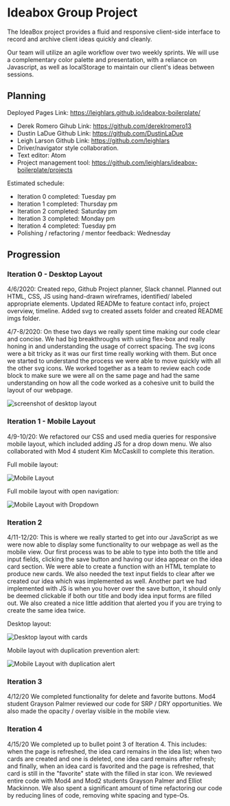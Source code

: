 # Ideabox Group Project

The IdeaBox project provides a fluid and responsive client-side interface to record and archive client ideas quickly and cleanly.

Our team will utilize an agile workflow over two weekly sprints. We will use a complementary color palette and presentation, with a reliance on Javascript, as well as localStorage to maintain our client's ideas between sessions.

## Planning

Deployed Pages Link: https://leighlars.github.io/ideabox-boilerplate/

* Derek Romero Gihub Link: https://github.com/dereklromero13
* Dustin LaDue Github Link: https://github.com/DustinLaDue
* Leigh Larson Github Link: https://github.com/leighlars
* Driver/navigator style collaboration.
* Text editor: Atom
* Project management tool: https://github.com/leighlars/ideabox-boilerplate/projects

Estimated schedule:
* Iteration 0 completed: Tuesday pm
* Iteration 1 completed: Thursday pm
* Iteration 2 completed: Saturday pm
* Iteration 3 completed: Monday pm
* Iteration 4 completed: Tuesday pm
* Polishing / refactoring / mentor feedback: Wednesday


## Progression

### Iteration 0 - Desktop Layout
4/6/2020: Created repo, Github Project planner, Slack channel. Planned out HTML, CSS, JS using hand-drawn wireframes, identified/ labeled appropriate elements. Updated READMe to feature contact info, project overview, timeline. Added svg to created assets folder and created README imgs folder.

4/7-8/2020: On these two days we really spent time making our code clear and concise. We had big breakthroughs with using flex-box and really honing in and understanding the usage of correct spacing. The svg icons were a bit tricky as it was our first time really working with them. But once we started to understand the process we were able to move quickly with all the other svg icons. We worked together as a team to review each code block to make sure we were all on the same page and had the same understanding on how all the code worked as a cohesive unit to build the layout of our webpage.


![screenshot of desktop layout](/assets/it0-desktop-layout.png)

### Iteration 1 - Mobile Layout
4/9-10/20: We refactored our CSS and used media queries for responsive mobile layout, which included adding JS for a drop down menu.  We also collaborated with Mod 4 student Kim McCaskill to complete this iteration.   

Full mobile layout:

![Mobile Layout](/assets/it1-MobileView.png)

Full mobile layout with open navigation:

![Mobile Layout with Dropdown](/assets/it1-MobileViewDropMenu.png)

### Iteration 2

4/11-12/20: This is where we really started to get into our JavaScript as we were now able to display some functionality to our webpage as well as the mobile view. Our first process was to be able to type into both the title and input fields, clicking the save button and having our idea appear on the idea card section. We were able to create a function with an HTML template to produce new cards. We also needed the text input fields to clear after we created our idea which was implemented as well. Another part we had implemented with JS is when you hover over the save button, it should only be deemed clickable if both our title and body idea input forms are filled out. We also created a nice little addition that alerted you if you are trying to create the same idea twice.

Desktop layout:

![Desktop layout with cards](/assets/it2-desktopview.png)

Mobile layout with duplication prevention alert:

![Mobile Layout with duplication alert](/assets/it2-mobileview.png)


### Iteration 3

4/12/20  We completed functionality for delete and favorite buttons.  Mod4 student Grayson Palmer reviewed our code for SRP / DRY opportunities.  We also made the opacity / overlay visible in the mobile view.

### Iteration 4

4/15/20 We completed up to bullet point 3 of Iteration 4.  This includes: when the page is refreshed, the idea card remains in the idea list; when two cards are created and one is deleted, one idea card remains after refresh; and finally, when an idea card is favorited and the page is refreshed, that card is still in the "favorite" state with the filled in star icon.  We reviewed entire code with Mod4 and Mod2 students Grayson Palmer and Elliot Mackinnon.  We also spent a significant amount of time refactoring our code by reducing lines of code, removing white spacing and type-Os.   

